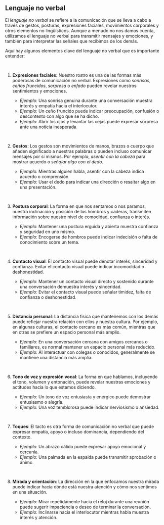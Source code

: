 ## Lenguaje no verbal

El *lenguaje no verbal* se refiere a la comunicación que se lleva a cabo a través de gestos, posturas, expresiones faciales, movimientos corporales y otros elementos no lingüísticos. Aunque a menudo no nos damos cuenta, utilizamos el lenguaje no verbal para transmitir mensajes y emociones, y también para interpretar las señales que recibimos de los demás.

Aquí hay algunos elementos clave del lenguaje no verbal que es importante entender:

<br>

1. **Expresiones faciales**: Nuestro rostro es una de las formas más poderosas de comunicación no verbal. Expresiones como *sonrisas*, *ceños fruncidos*, *sorpresa* o *enfado* pueden revelar nuestros sentimientos y emociones.

   - *Ejemplo*: Una sonrisa genuina durante una conversación muestra interés y empatía hacia el interlocutor.
   - *Ejemplo*: Un ceño fruncido puede indicar preocupación, confusión o descontento con algo que se ha dicho.
   - *Ejemplo*: Abrir los ojos y levantar las cejas puede expresar sorpresa ante una noticia inesperada.

<br>

2. **Gestos**: Los gestos son movimientos de manos, brazos o cuerpo que añaden significado a nuestras palabras o pueden incluso comunicar mensajes por sí mismos. Por ejemplo, *asentir con la cabeza* para mostrar acuerdo o *señalar algo con el dedo*.

   - *Ejemplo*: Mientras alguien habla, asentir con la cabeza indica acuerdo o comprensión.
   - *Ejemplo*: Usar el dedo para indicar una dirección o resaltar algo en una presentación.

<br>

3. **Postura corporal**: La forma en que nos sentamos o nos paramos, nuestra inclinación y posición de los hombros y caderas, transmiten información sobre nuestro nivel de comodidad, confianza o interés.

   - *Ejemplo*: Mantener una postura erguida y abierta muestra confianza y seguridad en uno mismo.
   - *Ejemplo*: Encogerse de hombros puede indicar indecisión o falta de conocimiento sobre un tema.

<br>

4. **Contacto visual**: El contacto visual puede denotar interés, sinceridad y confianza. Evitar el contacto visual puede indicar incomodidad o deshonestidad.

   - *Ejemplo*: Mantener un contacto visual directo y sostenido durante una conversación demuestra interés y sinceridad.
   - *Ejemplo*: Evitar el contacto visual puede señalar timidez, falta de confianza o deshonestidad.

<br>

5. **Distancia personal**: La distancia física que mantenemos con los demás puede reflejar nuestra relación con ellos y nuestra cultura. Por ejemplo, en algunas culturas, el contacto cercano es más común, mientras que en otras se prefiere un espacio personal más amplio.

   - *Ejemplo*: En una conversación cercana con amigos cercanos o familiares, es normal mantener un espacio personal más reducido.
   - *Ejemplo*: Al interactuar con colegas o conocidos, generalmente se mantiene una distancia más amplia.

<br>

6. **Tono de voz y expresión vocal**: La forma en que hablamos, incluyendo el tono, volumen y entonación, puede revelar nuestras emociones y actitudes hacia lo que estamos diciendo.

   - *Ejemplo*: Un tono de voz entusiasta y enérgico puede demostrar entusiasmo o alegría.
   - *Ejemplo*: Una voz temblorosa puede indicar nerviosismo o ansiedad.

<br>

7. **Toques**: El tacto es otra forma de comunicación no verbal que puede expresar empatía, apoyo o incluso dominancia, dependiendo del contexto.

   - *Ejemplo*: Un abrazo cálido puede expresar apoyo emocional y cercanía.
   - *Ejemplo*: Una palmada en la espalda puede transmitir aprobación o ánimo.

<br>

8. **Mirada y orientación**: La dirección en la que enfocamos nuestra mirada puede indicar hacia dónde está nuestra atención y cómo nos sentimos en una situación.

   - *Ejemplo*: Mirar repetidamente hacia el reloj durante una reunión puede sugerir impaciencia o deseo de terminar la conversación.
   - *Ejemplo*: Inclinarse hacia el interlocutor mientras habla muestra interés y atención.